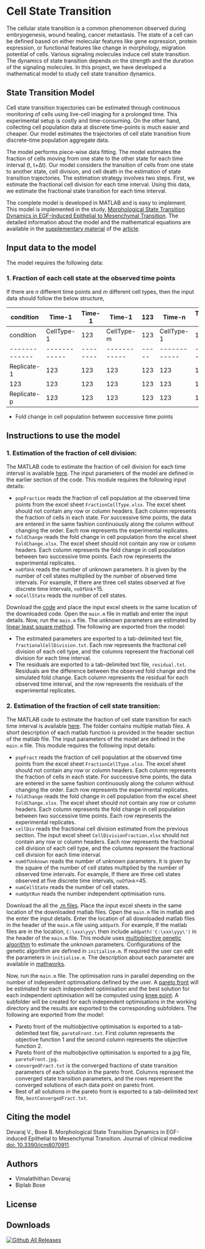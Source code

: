 # Cell State Transition
The cellular state transition is a common phenomenon observed during embryogenesis, wound healing, cancer metastasis. The state of a cell can be defined based on either molecular features like gene expression, protein expression, or functional features like change in morphology, migration potential of cells. Various signaling molecules induce cell state transition. The dynamics of state transition depends on the strength and the duration of the signaling molecules. In this project, we have developed a mathematical model to study cell state transition dynamics.

## State Transition Model
Cell state transition trajectories can be estimated through continuous monitoring of cells using live-cell imaging for a prolonged time. This experimental setup is costly and time-consuming. On the other hand, collecting cell population data at discrete time-points is much easier and cheaper. Our model estimates the trajectories of cell state transition from discrete-time population aggregate data.

The model performs piece-wise data fitting. The model estimates the fraction of cells moving from one state to the other state for each time interval (t, t+&#916;t). Our model considers the transition of cells from one state to another state, cell division, and cell death in the estimation of state transition trajectories. The estimation strategy involves two steps. First, we estimate the fractional cell division for each time interval. Using this data, we estimate the fractional state transition for each time interval.

The complete model is developed in MATLAB and is easy to implement. This model is implemented in the study, [Morphological State Transition Dynamics in EGF-Induced Epithelial to Mesenchymal Transition](https://www.mdpi.com/2077-0383/8/7/911/htm). The detailed information about the model and the mathematical equations are available in the [supplementary material](https://www.mdpi.com/2077-0383/8/7/911#supplementary) of the [article](https://www.mdpi.com/2077-0383/8/7/911).

## Input data to the model
The model requires the following data:

### 1. Fraction of each cell state at the observed time points

   If there are _n_ different time points and _m_ different cell types, then the input data should follow the below structure,

|  condition  |   Time-1   | Time-1 |   Time-1   | 123 |   Time-n   | Time-n |   Time-n   |
|-------------|------------|--------|------------|-----|------------|--------|------------|
| condition   | CellType-1 |    123 | CellType-m | 123 | CellType-1 |    123 | CellType-m |
|-------------|------------|--------|------------|-----|------------|--------|------------|
| Replicate-1 | 123        |    123 | 123        | 123 | 123        |    123 | 123        |
| 123         | 123        |    123 | 123        | 123 | 123        |    123 | 123        |
| Replicate-p | 123        |    123 | 123        | 123 | 123        |    123 | 123        |

   * Fold change in cell population between successive time points

## Instructions to use the model
### 1. Estimation of the fraction of cell division:
The MATLAB code to estimate the fraction of cell division for each time interval is available [here](FractionalCellDivisionEstimationCode/main.m). The input parameters of the model are defined in the earlier section of the code. This module requires the following input details:

   * `popFraction` reads the fraction of cell population at the observed time points from the excel sheet `FractionCellType.xlsx`. The excel sheet should not contain any row or column headers. Each column represents the fraction of cells in each state. For successive time points, the data are entered in the same fashion continuously along the column without changing the order. Each row represents the experimental replicates.
   * `foldChange` reads the fold change in cell population from the excel sheet `FoldChange.xlsx`. The excel sheet should not contain any row or column headers. Each column represents the fold change in cell population between two successive time points. Each row represents the experimental replicates.
   * `noOfUnk` reads the number of unknown parameters. It is given by the number of cell states multiplied by the number of observed time intervals. For example, If there are three cell states observed at five discrete time intervals, `noOfUnk`=15.
   * `noCellState` reads the number of cell states.

Download the [code](FractionalCellDivisionEstimationCode/main.m) and place the input excel sheets in the same location of the downloaded code. Open the `main.m` file in matlab and enter the input details. Now, run the `main.m` file. The unknown parameters are estimated by [linear least square method](https://in.mathworks.com/help/optim/ug/lsqlin.html). The following are exported from the model:

   * The estimated parameters are exported to a tab-delimited text file, `fractionalCellDivision.txt`. Each row represents the fractional cell division of each cell type, and the columns represent the fractional cell division for each time interval.
   * The residuals are exported to a tab-delimited text file, `residual.txt`. Residuals are the difference between the observed fold change and the simulated fold change. Each column represents the residual for each observed time interval, and the row represents the residuals of the experimental replicates.

### 2. Estimation of the fraction of cell state transition:
The MATLAB code to estimate the fraction of cell state transition for each time interval is available [here](FractionalStateTransitionEstimationCode/). The folder contains multiple matlab files. A short description of each matlab function is provided in the header section of the matlab file. The input parameters of the model are defined in the `main.m` file. This module requires the following input details:

   * `popFract` reads the fraction of cell population at the observed time points from the excel sheet `FractionCellType.xlsx`. The excel sheet should not contain any row or column headers. Each column represents the fraction of cells in each state. For successive time points, the data are entered in the same fashion continuously along the column without changing the order. Each row represents the experimental replicates.
   * `foldChange` reads the fold change in cell population from the excel sheet `FoldChange.xlsx`. The excel sheet should not contain any row or column headers. Each column represents the fold change in cell population between two successive time points. Each row represents the experimental replicates.
   * `cellDiv` reads the fractional cell division estimated from the previous section. The input excel sheet `CellDivisionFraction.xlsx` should not contain any row or column headers. Each row represents the fractional cell division of each cell type, and the columns represent the fractional cell division for each time interval.
   * `numOfUnknown` reads the number of unknown parameters. It is given by the square of the number of cell states multiplied by the number of observed time intervals. For example, If there are three cell states observed at five discrete time intervals, `noOfUnk`=45.
   * `numCellState` reads the number of cell states.
   * `numOptRun` reads the number independent optimisation runs.

Download the all the [.m files](FractionalStateTransitionEstimationCode/). Place the input excel sheets in the same location of the downloaded matlab files. Open the `main.m` file in matlab and the enter the input details. Enter the location of all downloaded matlab files in the header of the `main.m` file using `addpath`. For example, If the matlab files are in the location, `C:\xxx\yyy\` then include `addpath('C:\xxx\yyy\')` in the header of the `main.m` file. This module uses [multiobjective genetic algorithm](https://in.mathworks.com/help/gads/gamultiobj.html) to estimate the unknown parameters. Configurations of the genetic algorithm are defined in `initialise.m`. If required the user can edit the parameters in `initialise.m`. The description about each parameter are available in [mathworks](https://in.mathworks.com/help/gads/gamultiobj.html). 

Now, run the `main.m` file. The optimisation runs in parallel depending on the number of independent optimisations defined by the user. A [pareto front](https://in.mathworks.com/help/gads/examples/performing-a-multiobjective-optimization-using-the-genetic-algorithm.html) will be estimated for each independent optimisation and the best solution for each independent optimisation will be computed using [knee point](https://in.mathworks.com/matlabcentral/fileexchange/35094-knee-point). A subfolder will be created for each independent optimisations in the working directory and the results are exported to the corresponding subfolders. The following are exported from the model:

   * Pareto front of the multiobjective optimisation is exported to a tab-delimited text file, `paretoFront.txt`. First column represents the objective function 1 and the second column represents the objective function 2.
   * Pareto front of the multiobjective optimisation is exported to a jpg file, `paretoFront.jpg`.
   * `convergedFract.txt` is the converged fractions of state transition parameters of each solution in the pareto front. Columns represent the converged state transition parameters, and the rows represent the converged solutions of each data point on pareto front.
   * Best of all solutions in the pareto front is exported to a tab-delimited text file, `bestConvergedFract.txt`.

## Citing the model

Devaraj V., Bose B. Morphological State Transition Dynamics in EGF-induced Epithelial to Mesenchymal Transition. Journal of clinical medicine [doi: 10.3390/jcm8070911](https://www.mdpi.com/2077-0383/8/7/911).

## Authors

   * Vimalathithan Devaraj
   * Biplab Bose

## License

## Downloads

[![Github All Releases](https://img.shields.io/github/downloads/git@github.com:biplabbose/StateTransition.git/total.svg)]()